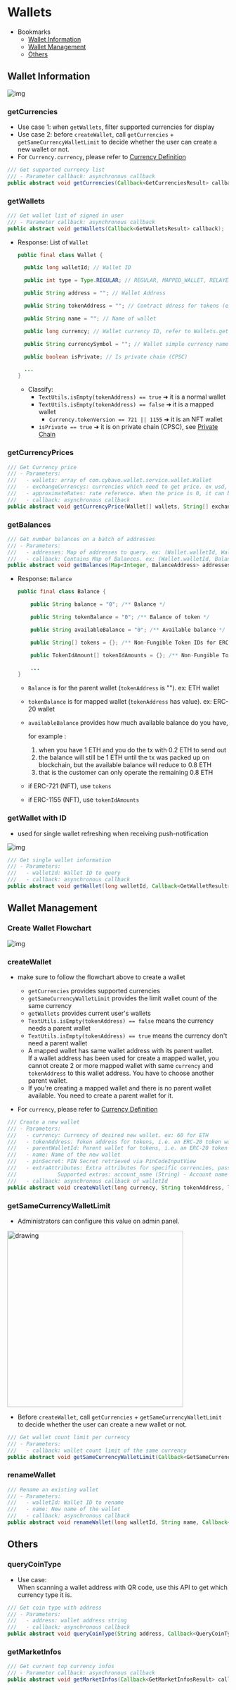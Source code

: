 # Wallets

- Bookmarks
  - [Wallet Information](#wallet-information)
  - [Wallet Management](#wallet-management)
  - [Others](#others)

## Wallet Information

![img](images/sdk_guideline/wallets_information.jpg)

### getCurrencies

- Use case 1: when `getWallets`, filter supported currencies for display
- Use case 2: before `createWallet`, call `getCurrencies` + `getSameCurrencyWalletLimit` to decide whether the user can create a new wallet or not.
- For `Currency.currency`, please refer to [Currency Definition](https://github.com/CYBAVO/SOFA_MOCK_SERVER#currency-definition)

```java
/// Get supported currency list
/// - Parameter callback: asynchronous callback
public abstract void getCurrencies(Callback<GetCurrenciesResult> callback);
```

### getWallets

```java
/// Get wallet list of signed in user
/// - Parameter callback: asynchronous callback
public abstract void getWallets(Callback<GetWalletsResult> callback);
```

- Response: List of `Wallet`

  ```java
  public final class Wallet {

    public long walletId; // Wallet ID

    public int type = Type.REGULAR; // REGULAR, MAPPED_WALLET, RELAYER_WALLET

    public String address = ""; // Wallet Address

    public String tokenAddress = ""; // Contract ddress for tokens (ex. ERC-20)

    public String name = ""; // Name of wallet

    public long currency; // Wallet currency ID, refer to Wallets.getCurrencies() API

    public String currencySymbol = ""; // Wallet simple currency name.

    public boolean isPrivate; // Is private chain (CPSC)

    ...
  }
  ```

  - Classify:
    - `TextUtils.isEmpty(tokenAddress) == true` ➜ it is a normal wallet
    - `TextUtils.isEmpty(tokenAddress) == false` ➜ it is a mapped wallet
      - `Currency.tokenVersion == 721 || 1155` ➜ it is an NFT wallet
    - `isPrivate == true` ➜ it is on private chain (CPSC), see [Private Chain](private_chain.md)

### getCurrencyPrices

```java
/// Get Currency price
/// - Parameters:
///   - wallets: array of com.cybavo.wallet.service.wallet.Wallet
///   - exchangeCurrencys: currencies which need to get price. ex usd, twd
///   - approximateRates: rate reference. When the price is 0, it can be calculated by other exchange currency's price multiply the rate. ex ["TWD", ["USD", 29.45]]
///   - callback: asynchronous callback
public abstract void getCurrencyPrice(Wallet[] wallets, String[] exchangeCurrencies, Map<String, Map<String, Double>> approximateRates, Callback<GetCurrencyPriceResult> callback);
```

### getBalances

```java
/// Get number balances on a batch of addresses
/// - Parameters:
///   - addresses: Map of addresses to query. ex: (Wallet.walletId, Wallet)
///   - callback: Contains Map of Balances. ex: (Wallet.walletId, Balance)
public abstract void getBalances(Map<Integer, BalanceAddress> addresses, Callback<GetBalancesResult> callback);
```

- Response: `Balance`

  ```java
  public final class Balance {

      public String balance = "0"; /** Balance */

      public String tokenBalance = "0"; /** Balance of token */

      public String availableBalance = "0"; /** Available balance */

      public String[] tokens = {}; /** Non-Fungible Token IDs for ERC-721*/

      public TokenIdAmount[] tokenIdAmounts = {}; /** Non-Fungible Token ID and amounts for ERC-1155 */

      ...
  }
  ```

  - `Balance` is for the parent wallet (`tokenAddress` is ""). ex: ETH wallet
  - `tokenBalance` is for mapped wallet (`tokenAddress` has value). ex: ERC-20 wallet
  - `availableBalance` provides how much available balance do you have,

    for example :
    1. when you have 1 ETH and you do the tx with 0.2 ETH to send out
    2. the balance will still be 1 ETH until the tx was packed up on blockchain, but the available balance will reduce to 0.8 ETH
    3. that is the customer can only operate the remaining 0.8 ETH

  - if ERC-721 (NFT), use `tokens`
  - if ERC-1155 (NFT), use `tokenIdAmounts`

### getWallet with ID

- used for single wallet refreshing when receiving push-notification

![img](images/sdk_guideline/single_wallet_refreshing.jpg)

```java
/// Get single wallet information
/// - Parameters:
///   - walletId: Wallet ID to query
///   - callback: asynchronous callback
public abstract void getWallet(long walletId, Callback<GetWalletResult> callback);
```

## Wallet Management

### Create Wallet Flowchart

![img](images/sdk_guideline/create_wallet.jpg)

### createWallet

- make sure to follow the flowchart above to create a wallet
  - `getCurrencies` provides supported currencies
  - `getSameCurrencyWalletLimit` provides the limit wallet count of the same currency
  - `getWallets` provides current user's wallets
  - `TextUtils.isEmpty(tokenAddress) == false` means the currency needs a parent wallet
  - `TextUtils.isEmpty(tokenAddress) == true` means the currency don't need a parent wallet
  - A mapped wallet has same wallet address with its parent wallet.  
  If a wallet address has been used for create a mapped wallet, you cannot create 2 or more mapped wallet with same `currency` and `tokenAddress` to this wallet address. You have to choose another parent wallet.
  - If you're creating a mapped wallet and there is no parent wallet available. You need to create a parent wallet for it.

- For `currency`, please refer to [Currency Definition](https://github.com/CYBAVO/SOFA_MOCK_SERVER#currency-definition)

```java
/// Create a new wallet
/// - Parameters:
///   - currency: Currency of desired new wallet. ex: 60 for ETH
///   - tokenAddress: Token address for tokens, i.e. an ERC-20 token wallet maps to an Ethereum wallet
///   - parentWalletId: Parent wallet for tokens, i.e. an ERC-20 token wallet maps to an Ethereum wallet
///   - name: Name of the new wallet
///   - pinSecret: PIN Secret retrieved via PinCodeInputView
///   - extraAttributes: Extra attributes for specific currencies, pass null if unspecified.
///             Supported extras: account_name (String) - Account name for EOS
///   - callback: asynchronous callback of walletId
public abstract void createWallet(long currency, String tokenAddress, long parentWalletId, String name, PinSecret pinSecret, Map<String, String> extraAttributes, Callback<CreateWalletResult> callback);
```

### getSameCurrencyWalletLimit

- Administrators can configure this value on admin panel.

 <img src="images/sdk_guideline/screenshot_number_of_same_currency_wallets.png" alt="drawing" width="400"/>

- Before `createWallet`, call `getCurrencies` + `getSameCurrencyWalletLimit` to decide whether the user can create a new wallet or not.

```java
/// Get wallet count limit per currency
/// - Parameters:
///   - callback: wallet count limit of the same currency
public abstract void getSameCurrencyWalletLimit(Callback<GetSameCurrencyWalletLimitResult> callback);
```

### renameWallet

```java
/// Rename an existing wallet
/// - Parameters:
///   - walletId: Wallet ID to rename
///   - name: New name of the wallet
///   - callback: asynchronous callback
public abstract void renameWallet(long walletId, String name, Callback<RenameWalletResult> callback);
```

## Others

### queryCoinType

- Use case:  
    When scanning a wallet address with QR code, use this API to get which currency type it is.

```java
/// Get coin type with address
/// - Parameters:
///   - address: wallet address string
///   - callback: asynchronous callback
public abstract void queryCoinType(String address, Callback<QueryCoinTypeResult> callback);
```

### getMarketInfos

```java
/// Get current top currency infos
/// - Parameter callback: asynchronous callback
public abstract void getMarketInfos(Callback<GetMarketInfosResult> callback);
```
